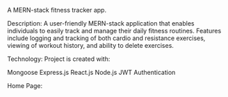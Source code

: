 A MERN-stack fitness tracker app.

Description:
A user-friendly MERN-stack application that enables individuals to easily track and manage their daily fitness routines. Features include logging and tracking of both cardio and resistance exercises, viewing of workout history, and ability to delete exercises.


Technology:
Project is created with:

Mongoose
Express.js
React.js
Node.js
JWT Authentication


Home Page:



